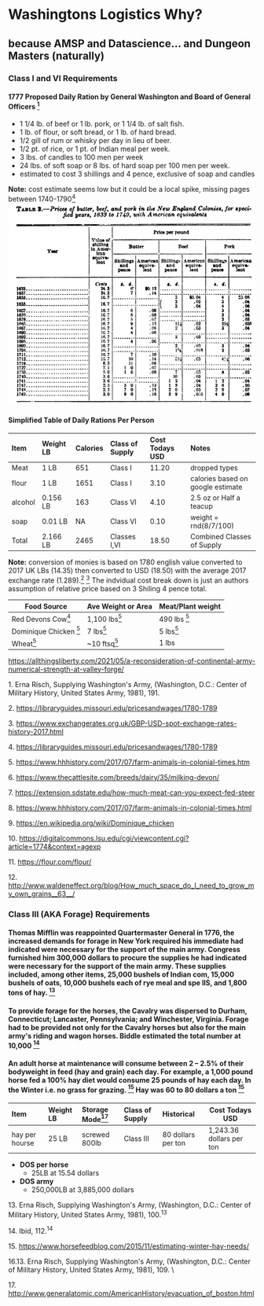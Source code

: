  # Washingtons Logistics Why?
 ## because AMSP and Datascience... and Dungeon Masters (naturally) 
 
 
### Class I and VI Requirements

#### 1777 Proposed Daily Ration by General Washington and Board of General Officers [<sup>1</sup>](#fn1)
- 1 1/4 lb. of beef or 1 lb. pork, or 1 1/4 lb. of salt fish. 
- 1 lb. of flour, or soft bread, or 1 lb. of hard bread. 
- 1/2 gill of rum or whisky per day in lieu of beer. 
- 1/2 pt. of rice, or  1 pt. of Indian meal per week. 
- 3 lbs. of candles to 100 men per week
- 24 lbs. of soft soap or 8 lbs. of hard soap per 100 men per week.
- estimated to cost 3 shillings and 4 pence, exclusive of soap and candles

**Note:** cost estimate seems low but it could be a local spike, missing pages between 1740-1790[<sup>4</sup>](#fn4)
![image info](./cost_table.PNG)

#### Simplified Table of Daily Rations Per Person

|Item    | Weight LB | Calories | Class of Supply  | Cost Todays USD | Notes                             |
|:-------|:----------|:---------|:-----------------|:----------------|:----------------------------------|
|Meat    | 1 LB      | 651      | Class I          | 11.20           | dropped types                     |
|flour   | 1 LB      | 1651     | Class I          | 3.10            | calories based on google estimate |
|alcohol | 0.156 LB  | 163      | Class VI         | 4.10            | 2.5 oz or Half a teacup           |
|soap    | 0.01 LB   | NA       | Class VI         | 0.10            | weight = rnd(8/7/100)             |
|Total   | 2.166 LB  | 2465     | Classes I,VI     | 18.50           | Combined Classes of Supply        |

**Note:** conversion of monies is based on 1780 english value converted to 2017 UK LBs (14.35) then converted to USD (18.50) with the average 2017 exchange rate (1.289).[<sup>2</sup>](#fn2) [<sup>3</sup>](#fn3) The indvidual cost break down is just an authors assumption of relative price based on 3 Shiling 4 pence total.   

 

| Food Source                            | Ave Weight or Area               | Meat/Plant weight              | 
|----------------------------------------|----------------------------------|--------------------------------|
| Red Devons Cow[<sup>4</sup>](#fn5)     |  1,100 lbs[<sup>5</sup>](#fn6)   | 490 lbs [<sup>5</sup>](#fn7)   |
| Dominique Chicken [<sup>5</sup>](#fn8) |  7 lbs[<sup>5</sup>](#fn9)       | 5 lbs[<sup>5</sup>](#fn10)     |
| Wheat[<sup>5</sup>](#fn11)             |  ~10 ftsq[<sup>5</sup>](#fn12)   | 1 lbs                          |


https://allthingsliberty.com/2021/05/a-reconsideration-of-continental-army-numerical-strength-at-valley-forge/


    
<span id="fn1">1. Erna Risch, Supplying Washington's Army, (Washington, D.C.: Center of Military History, United States Army, 1981), 191.</span>

<span id="fn2">2. https://libraryguides.missouri.edu/pricesandwages/1780-1789</span>

<span id="fn3">3. https://www.exchangerates.org.uk/GBP-USD-spot-exchange-rates-history-2017.html </span>

<span id="fn4">4. https://libraryguides.missouri.edu/pricesandwages/1780-1789</span>

<span id="fn5">5. https://www.hhhistory.com/2017/07/farm-animals-in-colonial-times.htm</span>

<span id="fn6">6. https://www.thecattlesite.com/breeds/dairy/35/milking-devon/</span>

<span id="fn7">7. https://extension.sdstate.edu/how-much-meat-can-you-expect-fed-steer</span>

<span id="fn8">8. https://www.hhhistory.com/2017/07/farm-animals-in-colonial-times.html</span>

<span id="fn9">9. https://en.wikipedia.org/wiki/Dominique_chicken</span>

<span id="fn10">10. https://digitalcommons.lsu.edu/cgi/viewcontent.cgi?article=1774&context=agexp </span>

<span id="fn11">11. https://flour.com/flour/</span>

<span id="fn12">12. http://www.waldeneffect.org/blog/How_much_space_do_I_need_to_grow_my_own_grains__63__/</span>





### Class III (AKA Forage) Requirements


#### Thomas Mifflin was reappointed Quartermaster General in 1776, the increased demands for forage in New York required his immediate had indicated were necessary for the support of the main army. Congress furnished him 300,000 dollars to procure the supplies he had indicated were necessary for the support of the main army. These supplies included, among other items, 25,000 bushels of Indian com, 15,000 bushels of oats, 10,000 bushels each of rye meal and spe llS, and 1,800 tons of hay. [<sup>13</sup>](#fn13)

#### To provide forage for the horses, the Cavalry was dispersed to Durham, Connecticut; Lancaster, Pennsylvania; and Winchester, Virginia. Forage had to be provided not only for the Cavalry horses but also for the main army's riding and wagon horses. Biddle estimated the total number at 10,000 [<sup>14</sup>](#fn14)

#### An adult horse at maintenance will consume between 2 – 2.5% of their bodyweight in feed (hay and grain) each day. For example, a 1,000 pound horse fed a 100% hay diet would consume 25 pounds of hay each day. In the Winter i.e. no grass for grazing. [<sup>15</sup>](#fn15) Hay was 60 to 80 dollars a ton [<sup>15</sup>](#fn16)

|Item           | Weight LB | Storage Mode[<sup>17</sup>](#fn17) | Class of Supply | Historical         | Cost Todays USD |
|:--------------|:----------|:-----------------------------------|:----------------|:-------------------|-----------------|
|hay per hourse | 25 LB     | screwed 800lb                      | Class III       | 80 dollars per ton |1,243.36 dollars per ton|

- **DOS per horse**
    - 25LB at 15.54 dollars
- **DOS army**
    - 250,000LB at 3,885,000 dollars

<span id="fn13">13. Erna Risch, Supplying Washington's Army, (Washington, D.C.: Center of Military History, United States Army, 1981), 100.<sup>13</sup>
   
<span id="fn14">14. Ibid, 112.<sup>14</sup>
    
<span id="fn15">15. https://www.horsefeedblog.com/2015/11/estimating-winter-hay-needs/ </span>
    
<span id="fn16">16.13. Erna Risch, Supplying Washington's Army, (Washington, D.C.: Center of Military History, United States Army, 1981), 109. </span>\
   
<span id="fn17">17. http://www.generalatomic.com/AmericanHistory/evacuation_of_boston.html </span>
